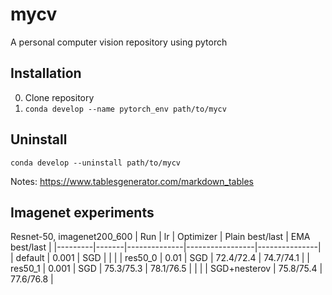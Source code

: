 # mycv
A personal computer vision repository using pytorch

## Installation
0. Clone repository
1. `conda develop --name pytorch_env path/to/mycv`

## Uninstall
`conda develop --uninstall path/to/mycv`

Notes: https://www.tablesgenerator.com/markdown_tables

## Imagenet experiments
Resnet-50, imagenet200_600
| Run     | lr    | Optimizer    | Plain best/last | EMA best/last |
|---------|-------|--------------|-----------------|---------------|
| default | 0.001 | SGD          |                 |               |
| res50_0 | 0.01  | SGD          | 72.4/72.4       | 74.7/74.1     |
| res50_1 | 0.001 | SGD          | 75.3/75.3       | 78.1/76.5     |
|         |       | SGD+nesterov | 75.8/75.4       | 77.6/76.8     |
